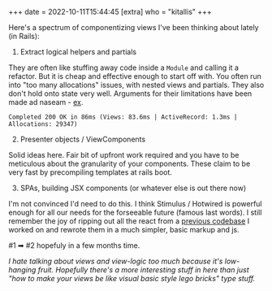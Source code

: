 +++
date = 2022-10-11T15:44:45
[extra]
who = "kitallis"
+++

Here's a spectrum of componentizing views I've been thinking about lately (in Rails):

1. Extract logical helpers and partials

They are often like stuffing away code inside a `Module` and calling it a refactor. But it is cheap and effective enough to start off with. You often run into "too many allocations" issues, with nested views and partials. They also don't hold onto state very well. Arguments for their limitations have been made ad naseam - [ex](https://github.com/drapergem/draper).

```text
Completed 200 OK in 86ms (Views: 83.6ms | ActiveRecord: 1.3ms | Allocations: 29347)
```

2. Presenter objects / ViewComponents

Solid ideas here. Fair bit of upfront work required and you have to be meticulous about the granularity of your components. These claim to be very fast by precompiling templates at rails boot.

3. SPAs, building JSX components (or whatever else is out there now)

I'm not convinced I'd need to do this. I think Stimulus / Hotwired is powerful enough for all our needs for the forseeable future (famous last words). I still remember the joy of ripping out all the react from a [previous codebase](https://github.com/simpledotorg/simple-server) I worked on and rewrote them in a much simpler, basic markup and js.

#1 ➡ #2 hopefuly in a few months time.

_I hate talking about views and view-logic too much because it's low-hanging fruit. Hopefully there's a more interesting stuff in here than just "how to make your views be like visual basic style lego bricks" type stuff._
